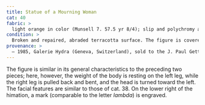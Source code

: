 ```yaml
---
title: Statue of a Mourning Woman
cat: 40
fabric: >
  light orange in color (Munsell 7. 57.5 yr 8/4); slip and polychromy are like those of the other members of this group. Polychromy: vertical organic pink bands along the right and left sides of the chiton; iron-based red pigment in the hair, feet, and traces in the mouth; white pigment ground layer. There are two circular holes, one on the lower edge of the chiton and another on the figure’s right side.
condition: > 
  Broken and repaired, abraded terracotta surface. The figure is covered in thick burial accretion and modern overpaint, which extends over the white ground layer.
provenance: > 
  – 1985, Galerie Hydra (Geneva, Switzerland), sold to the J. Paul Getty Museum, 1985.
---
```

The figure is similar in its general characteristics to the preceding
two pieces; here, however, the weight of the body is resting on the left
leg, while the right leg is pulled back and bent, and the head is turned
toward the left. The facial features are similar to those of cat. 38. On
the lower right of the himation, a mark (comparable to the letter
*lambda*) is engraved.
